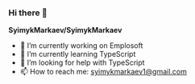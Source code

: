 ### Hi there 👋


**SyimykMarkaev/SyimykMarkaev** 

- 🔭 I’m currently working on Emplosoft 
- 🌱 I’m currently learning TypeScript
- 🤔 I’m looking for help with TypeScript
- 📫 How to reach me: syimykmarkaev1@gmail.com
